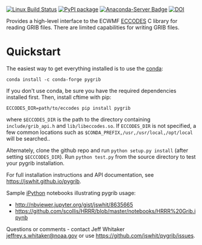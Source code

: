 [![Linux Build Status](https://travis-ci.org/jswhit/pygrib.svg?branch=master)](https://travis-ci.org/jswhit/pygrib)
[![PyPI package](https://badge.fury.io/py/pygrib.svg)](http://python.org/pypi/pygrib)
[![Anaconda-Server Badge](https://anaconda.org/conda-forge/pygrib/badges/version.svg)](https://anaconda.org/conda-forge/pygrib)
[![DOI](https://zenodo.org/badge/28599617.svg)](https://zenodo.org/badge/latestdoi/28599617)

Provides a high-level interface to the ECWMF [ECCODES](https://confluence.ecmwf.int/display/ECC) C library for reading GRIB files.
There are limited capabilities for writing GRIB files.

Quickstart
==========

The easiest way to get everything installed is to use the [conda](https://conda.io):

```
conda install -c conda-forge pygrib
```

If you don't use conda, be sure you have the required dependencies
installed first. Then, install cftime with pip:

```
ECCODES_DIR=path/to/eccodes pip install pygrib
```

where `$ECCODES_DIR` is the path to the directory containing `include/grib_api.h`
and `lib/libeccodes.so`. If `ECCODES_DIR` is not specified, a few common locations
such as `$CONDA_PREFIX,/usr,/usr/local,/opt/local` will be searched..

Alternately, clone the github repo and run `python setup.py install` (after setting `$ECCCODES_DIR`).
Run `python test.py` from the source directory to test your pygrib installation.

For full installation instructions and API documentation, see https://jswhit.github.io/pygrib.

Sample [iPython](http://ipython.org/) notebooks illustrating pygrib usage: 
* http://nbviewer.jupyter.org/gist/jswhit/8635665
* https://github.com/scollis/HRRR/blob/master/notebooks/HRRR%20Grib.ipynb

Questions or comments - contact Jeff Whitaker <jeffrey.s.whitaker@noaa.gov>
or use https://github.com/jswhit/pygrib/issues.
